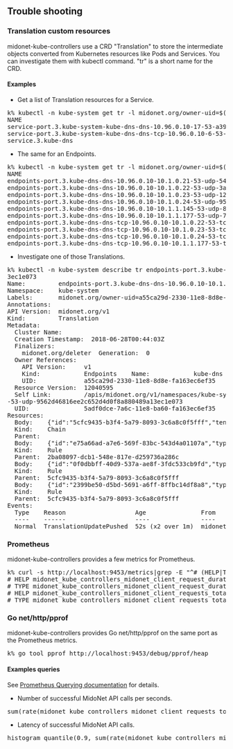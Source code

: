 ## Trouble shooting

### Translation custom resources

midonet-kube-controllers use a CRD "Translation" to store the
intermediate objects converted from Kubernetes resources like
Pods and Services.
You can investigate them with kubectl command.
"tr" is a short name for the CRD.

#### Examples

- Get a list of Translation resources for a Service.
<pre>
k% kubectl -n kube-system get tr -l midonet.org/owner-uid=$(kubectl -n kube-system get svc kube-dns -o jsonpath='{.metadata.uid}')
NAME                                                                                                   AGE
service-port.3.kube-system-kube-dns-dns-10.96.0.10-17-53-a3982c897cb53bcf4ec5dd4895d5e191e28628a5      9d
service-port.3.kube-system-kube-dns-dns-tcp-10.96.0.10-6-53-4b9da0761bde315827a2f3a49560b52b3c7a53a5   9d
service.3.kube-dns                                                                                     9d
</pre>

- The same for an Endpoints.
<pre>
k% kubectl -n kube-system get tr -l midonet.org/owner-uid=$(kubectl -n kube-system get ep kube-dns -o jsonpath='{.metadata.uid}')
NAME                                                                                                      AGE
endpoints-port.3.kube-dns-dns-10.96.0.10-10.1.0.21-53-udp-54b27350879608cd686eb61cedb7273386a367c2        11s
endpoints-port.3.kube-dns-dns-10.96.0.10-10.1.0.22-53-udp-3adaf57ddc83531c51e037c7489c27ab6f671afa        10s
endpoints-port.3.kube-dns-dns-10.96.0.10-10.1.0.23-53-udp-1277c2fba4ef5db3a8a406311d1c1a534b09e171        10s
endpoints-port.3.kube-dns-dns-10.96.0.10-10.1.0.24-53-udp-9562d46816ee2c652d4d0f8a880489a13ec1e073        8s
endpoints-port.3.kube-dns-dns-10.96.0.10-10.1.1.145-53-udp-8c74d17e9a85139c771b0eb8321c000c88907c94       1h
endpoints-port.3.kube-dns-dns-10.96.0.10-10.1.1.177-53-udp-7afaaf3a2ba96d55bf2c9192a0cb4a902c8271f6       22sendpoints-port.3.kube-dns-dns-tcp-10.96.0.10-10.1.0.21-53-tcp-6245126dfb5cd4878ccce4b468dd229e73ee7f6c    10s
endpoints-port.3.kube-dns-dns-tcp-10.96.0.10-10.1.0.22-53-tcp-1400a542aaf5e799316f80cb6daa0dc141f0902f    9s
endpoints-port.3.kube-dns-dns-tcp-10.96.0.10-10.1.0.23-53-tcp-7ebfb0755608d0cefb2939d92b18edd654fcb1ca    9s
endpoints-port.3.kube-dns-dns-tcp-10.96.0.10-10.1.0.24-53-tcp-f624318b925446dfa7016c1d2e1adfb4917f3fa9    12sendpoints-port.3.kube-dns-dns-tcp-10.96.0.10-10.1.1.145-53-tcp-3302c499a8532147a976c74a96165bea98dc7034   1h
endpoints-port.3.kube-dns-dns-tcp-10.96.0.10-10.1.1.177-53-tcp-3ae2c8ecc12fb3c76ac73e6260b16bb35d8795ed   20s
</pre>

- Investigate one of those Translations.
<pre>
k% kubectl -n kube-system describe tr endpoints-port.3.kube-dns-dns-10.96.0.10-10.1.0.24-53-udp-9562d46816ee2c652d4d0f8a880489a1
3ec1e073
Name:         endpoints-port.3.kube-dns-dns-10.96.0.10-10.1.0.24-53-udp-9562d46816ee2c652d4d0f8a880489a13ec1e073
Namespace:    kube-system
Labels:       midonet.org/owner-uid=a55ca29d-2330-11e8-8d8e-fa163ec6ef35
Annotations:  <none>
API Version:  midonet.org/v1
Kind:         Translation
Metadata:
  Cluster Name:
  Creation Timestamp:  2018-06-28T00:44:03Z
  Finalizers:
    midonet.org/deleter  Generation:  0
  Owner References:
    API Version:     v1
    Kind:            Endpoints    Name:            kube-dns
    UID:             a55ca29d-2330-11e8-8d8e-fa163ec6ef35
  Resource Version:  12040595
  Self Link:         /apis/midonet.org/v1/namespaces/kube-system/translations/endpoints-port.3.kube-dns-dns-10.96.0.10-10.1.0.24
-53-udp-9562d46816ee2c652d4d0f8a880489a13ec1e073
  UID:               5adf0dce-7a6c-11e8-ba60-fa163ec6ef35
Resources:
  Body:    {"id":"5cfc9435-b3f4-5a79-8093-3c6a8c0f5fff","tenantId":"midonetkube","name":"KUBE-SEP-kube-dns/dns/10.96.0.10/10.1.0.24/53/UDP"}
  Kind:    Chain
  Parent:
  Body:    {"id":"e75a66ad-a7e6-569f-83bc-543d4a01107a","type":"jump","jumpChainId":"5cfc9435-b3f4-5a79-8093-3c6a8c0f5fff"}
  Kind:    Rule
  Parent:  2ba08097-dcb1-548e-817e-d259736a286c
  Body:    {"id":"0f0dbbff-40d9-537a-ae8f-3fdc533cb9fd","type":"dnat","flowAction":"accept","natTargets":[{"addressFrom":"10.1.1.177","addressTo":"10.1.1.177","portFrom":53,"portTo":53}]}
  Kind:    Rule
  Parent:  5cfc9435-b3f4-5a79-8093-3c6a8c0f5fff
  Body:    {"id":"2399be50-d5bd-5691-a6ff-8ffbc14df8a8","type":"snat","dlType":2048,"nwSrcAddress":"10.1.1.177","nwSrcLength":32,"flowAction":"continue","natTargets":[{"addressFrom":"10.96.0.10","addressTo":"10.96.0.10","portFrom":30000,"portTo":60000}]}
  Kind:    Rule
  Parent:  5cfc9435-b3f4-5a79-8093-3c6a8c0f5fff
Events:
  Type    Reason                   Age               From                      Message
  ----    ------                   ----              ----                      -------
  Normal  TranslationUpdatePushed  52s (x2 over 1m)  midonet-kube-controllers  Translation Update pushed to the backend
</pre>

### Prometheus

midonet-kube-controllers provides a few metrics for Prometheus.

<pre>
k% curl -s http://localhost:9453/metrics|grep -E "^# (HELP|TYPE) midonet_"
# HELP midonet_kube_controllers_midonet_client_request_duration_seconds Latency of MidoNet API call
# TYPE midonet_kube_controllers_midonet_client_request_duration_seconds histogram
# HELP midonet_kube_controllers_midonet_client_requests_total Number of MidoNet API calls
# TYPE midonet_kube_controllers_midonet_client_requests_total counter
</pre>

### Go net/http/pprof

midonet-kube-controllers provides Go net/http/pprof on
the same port as the Prometheus metrics.

<pre>
k% go tool pprof http://localhost:9453/debug/pprof/heap
</pre>

#### Examples queries

See [Prometheus Querying documentation][prometheus-query] for details.

- Number of successful MidoNet API calls per seconds.
<pre>
sum(rate(midonet_kube_controllers_midonet_client_requests_total{code=~"2.*"}[5m])) by (resource,method)
</pre>

- Latency of successful MidoNet API calls.
<pre>
histogram_quantile(0.9, sum(rate(midonet_kube_controllers_midonet_client_request_duration_seconds_bucket{code=~"2.*"}[5m])) by (resource,method,le))
</pre>

[prometheus-query]: https://prometheus.io/docs/prometheus/latest/querying/basics/
